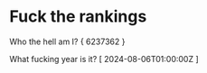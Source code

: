 # Fuck the rankings

Who the hell am I?
{ 6237362 }

What fucking year is it?
[ 2024-08-06T01:00:00Z ]
